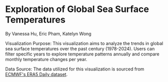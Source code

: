 # Exploration of Global Sea Surface Temperatures
By Vanessa Hu, Eric Pham, Katelyn Wong

Visualization Purpose:
This visualization aims to analyze the trends in global sea surface temperatures over the past century (1978-2024). Users can filter specific years to explore temperature patterns annually and compare monthly temperature changes per year.

Data Source:
The data utilized for this visualization is sourced from [ECMWF's ERA5 Daily dataset]([https://link-url-here.org](https://sites.ecmwf.int/data/c3sci/era5-daily/data/)https://sites.ecmwf.int/data/c3sci/era5-daily/data/).

